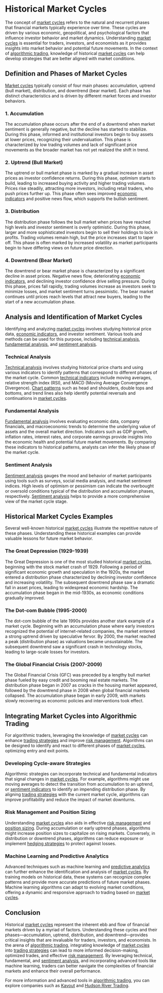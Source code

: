 # Historical Market Cycles

The concept of [market cycles](../m/market_cycles.md) refers to the natural and recurrent phases that financial markets typically experience over time. These cycles are driven by various economic, geopolitical, and psychological factors that influence investor behavior and market dynamics. Understanding [market cycles](../m/market_cycles.md) is essential for traders, investors, and economists as it provides insights into market behavior and potential future movements. In the context of [algorithmic trading](../a/algorithmic_trading.md), knowledge of historical [market cycles](../m/market_cycles.md) can help develop strategies that are better aligned with market conditions.

## Definition and Phases of Market Cycles

[Market cycles](../m/market_cycles.md) typically consist of four main phases: accumulation, uptrend (bull market), distribution, and downtrend (bear market). Each phase has distinct characteristics and is driven by different market forces and investor behaviors. 

### 1. Accumulation

The accumulation phase occurs after the end of a downtrend when market sentiment is generally negative, but the decline has started to stabilize. During this phase, informed and institutional investors begin to buy assets at lower prices, recognizing their undervaluation. This phase is characterized by low trading volumes and lack of significant price movements as the broader market has not yet realized the shift in trend.

### 2. Uptrend (Bull Market)

The uptrend or bull market phase is marked by a gradual increase in asset prices as investor confidence returns. During this phase, optimism starts to build, leading to increased buying activity and higher trading volumes. Prices rise steadily, attracting more investors, including retail traders, who push prices further up. This phase often sees improved [economic indicators](../e/economic_indicators.md) and positive news flow, which supports the bullish sentiment.

### 3. Distribution

The distribution phase follows the bull market when prices have reached high levels and investor sentiment is overly optimistic. During this phase, larger and more sophisticated investors begin to sell their holdings to lock in profits. Trading volumes remain high, but the price increases start to taper off. This phase is often marked by increased volatility as market participants begin to have differing views on future price direction.

### 4. Downtrend (Bear Market)

The downtrend or bear market phase is characterized by a significant decline in asset prices. Negative news flow, deteriorating [economic indicators](../e/economic_indicators.md), and declining investor confidence drive selling pressure. During this phase, prices fall rapidly, trading volumes increase as investors seek to minimize losses, and market sentiment turns pessimistic. The bear market continues until prices reach levels that attract new buyers, leading to the start of a new accumulation phase.

## Analysis and Identification of Market Cycles

Identifying and analyzing [market cycles](../m/market_cycles.md) involves studying historical price data, [economic indicators](../e/economic_indicators.md), and investor sentiment. Various tools and methods can be used for this purpose, including [technical analysis](../t/technical_analysis.md), [fundamental analysis](../f/fundamental_analysis.md), and [sentiment analysis](../s/sentiment_analysis.md).

### Technical Analysis

[Technical analysis](../t/technical_analysis.md) involves studying historical price charts and using various indicators to identify patterns that correspond to different phases of the market cycle. Common [technical indicators](../t/technical_indicators.md) include moving averages, relative strength index (RSI), and MACD (Moving Average Convergence Divergence). [Chart patterns](../c/chart_patterns.md) such as head and shoulders, double tops and bottoms, and trend lines also help identify potential reversals and continuations in [market cycles](../m/market_cycles.md).

### Fundamental Analysis

[Fundamental analysis](../f/fundamental_analysis.md) involves evaluating economic data, company financials, and macroeconomic trends to determine the underlying value of assets and the overall market direction. Indicators such as GDP growth, inflation rates, interest rates, and corporate earnings provide insights into the economic health and potential future market movements. By comparing these indicators to historical patterns, analysts can infer the likely phase of the market cycle.

### Sentiment Analysis

[Sentiment analysis](../s/sentiment_analysis.md) gauges the mood and behavior of market participants using tools such as surveys, social media analysis, and market sentiment indices. High levels of optimism or pessimism can indicate the overbought or oversold conditions typical of the distribution and accumulation phases, respectively. [Sentiment analysis](../s/sentiment_analysis.md) helps to provide a more comprehensive view of the market cycle stage.

## Historical Market Cycles Examples

Several well-known historical [market cycles](../m/market_cycles.md) illustrate the repetitive nature of these phases. Understanding these historical examples can provide valuable lessons for future market behavior.

### The Great Depression (1929-1939)

The Great Depression is one of the most studied historical [market cycles](../m/market_cycles.md), beginning with the stock market crash of 1929. Following a period of significant economic growth and speculation in the 1920s, the market entered a distribution phase characterized by declining investor confidence and increasing volatility. The subsequent downtrend phase saw a dramatic fall in asset prices, leading to widespread economic hardship. The accumulation phase began in the mid-1930s, as economic conditions gradually improved.

### The Dot-com Bubble (1995-2000)

The dot-com bubble of the late 1990s provides another stark example of a market cycle. Beginning with an accumulation phase where early investors recognized the potential of internet-related companies, the market entered a strong uptrend driven by speculative fervor. By 2000, the market reached a peak (distribution phase) as valuations became unsustainable. The subsequent downtrend saw a significant crash in technology stocks, leading to large-scale losses for investors.

### The Global Financial Crisis (2007-2009)

The Global Financial Crisis (GFC) was preceded by a lengthy bull market phase fueled by easy credit and booming real estate markets. The distribution phase began in 2007 as cracks in the housing market appeared, followed by the downtrend phase in 2008 when global financial markets collapsed. The accumulation phase began in early 2009, with markets slowly recovering as economic policies and interventions took effect.

## Integrating Market Cycles into Algorithmic Trading

For algorithmic traders, leveraging the knowledge of [market cycles](../m/market_cycles.md) can enhance [trading strategies](../t/trading_strategies.md) and improve [risk management](../r/risk_management.md). Algorithms can be designed to identify and react to different phases of [market cycles](../m/market_cycles.md), optimizing entry and exit points.

### Developing Cycle-aware Strategies

Algorithmic strategies can incorporate technical and fundamental indicators that signal changes in [market cycles](../m/market_cycles.md). For example, algorithms might use moving averages to detect the transition from accumulation to an uptrend, or [sentiment indicators](../s/sentiment_indicators.md) to identify an impending distribution phase. By aligning [trading strategies](../t/trading_strategies.md) with the current market cycle, algorithms can improve profitability and reduce the impact of market downturns.

### Risk Management and Position Sizing

Understanding [market cycles](../m/market_cycles.md) also aids in effective [risk management](../r/risk_management.md) and [position sizing](../p/position_sizing.md). During accumulation or early uptrend phases, algorithms might increase position sizes to capitalize on rising markets. Conversely, in distribution or downtrend phases, algorithms can reduce exposure or implement [hedging strategies](../h/hedging_strategies.md) to protect against losses.

### Machine Learning and Predictive Analytics

Advanced techniques such as machine learning and [predictive analytics](../p/predictive_analytics.md) can further enhance the identification and analysis of [market cycles](../m/market_cycles.md). By training models on historical data, these systems can recognize complex patterns and provide more accurate predictions of future market phases. Machine learning algorithms can adapt to evolving market conditions, offering a dynamic and responsive approach to trading based on [market cycles](../m/market_cycles.md).

## Conclusion

Historical [market cycles](../m/market_cycles.md) represent the inherent ebb and flow of financial markets driven by a myriad of factors. Understanding these cycles and their phases—accumulation, uptrend, distribution, and downtrend—provides critical insights that are invaluable for traders, investors, and economists. In the arena of [algorithmic trading](../a/algorithmic_trading.md), integrating knowledge of [market cycles](../m/market_cycles.md) into [trading strategies](../t/trading_strategies.md) can lead to more informed decision-making, optimized trades, and effective [risk management](../r/risk_management.md). By leveraging technical, fundamental, and [sentiment analysis](../s/sentiment_analysis.md), and incorporating advanced tools like machine learning, traders can better navigate the complexities of financial markets and enhance their overall performance.

For more information and advanced tools in [algorithmic trading](../a/algorithmic_trading.md), you can explore companies such as [Kavout](https://www.kavout.com) and [Hudson River Trading](https://www.hudsonrivertrading.com).